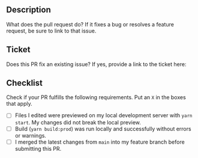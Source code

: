 ## Description

What does the pull request do? If it fixes a bug or resolves a feature request, be sure to link to that issue.

## Ticket

Does this PR fix an existing issue? If yes, provide a link to the ticket here:

## Checklist

Check if your PR fulfills the following requirements. Put an `X` in the boxes that apply.

- [ ] Files I edited were previewed on my local development server with `yarn start`. My changes did not break the local preview.
- [ ] Build (`yarn build:prod`) was run locally and successfully without errors or warnings.
- [ ] I merged the latest changes from `main` into my feature branch before submitting this PR.
